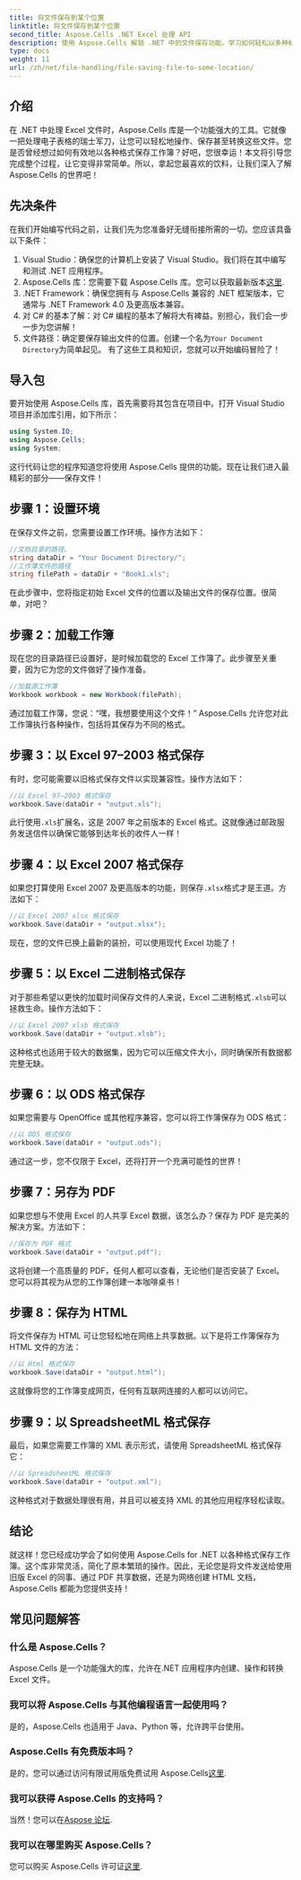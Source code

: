 ```yaml
---
title: 将文件保存到某个位置
linktitle: 将文件保存到某个位置
second_title: Aspose.Cells .NET Excel 处理 API
description: 使用 Aspose.Cells 解锁 .NET 中的文件保存功能。学习如何轻松以多种格式保存 Excel 文件。
type: docs
weight: 11
url: /zh/net/file-handling/file-saving-file-to-some-location/
---
```

## 介绍
在 .NET 中处理 Excel 文件时，Aspose.Cells 库是一个功能强大的工具。它就像一把处理电子表格的瑞士军刀，让您可以轻松地操作、保存甚至转换这些文件。您是否曾经想过如何有效地以各种格式保存工作簿？好吧，您很幸运！本文将引导您完成整个过程，让它变得非常简单。所以，拿起您最喜欢的饮料，让我们深入了解 Aspose.Cells 的世界吧！
## 先决条件
在我们开始编写代码之前，让我们先为您准备好无缝衔接所需的一切。您应该具备以下条件：
1. Visual Studio：确保您的计算机上安装了 Visual Studio。我们将在其中编写和测试 .NET 应用程序。
2.  Aspose.Cells 库：您需要下载 Aspose.Cells 库。您可以获取最新版本[这里](https://releases.aspose.com/cells/net/).
3. .NET Framework：确保您拥有与 Aspose.Cells 兼容的 .NET 框架版本，它通常与 .NET Framework 4.0 及更高版本兼容。
4. 对 C# 的基本了解：对 C# 编程的基本了解将大有裨益。别担心，我们会一步一步为您讲解！
5. 文件路径：确定要保存输出文件的位置。创建一个名为`Your Document Directory`为简单起见。
有了这些工具和知识，您就可以开始编码冒险了！
## 导入包
要开始使用 Aspose.Cells 库，首先需要将其包含在项目中。打开 Visual Studio 项目并添加库引用，如下所示：
```csharp
using System.IO;
using Aspose.Cells;
using System;
```
这行代码让您的程序知道您将使用 Aspose.Cells 提供的功能。现在让我们进入最精彩的部分——保存文件！
## 步骤 1：设置环境
在保存文件之前，您需要设置工作环境。操作方法如下：
```csharp
//文档目录的路径。
string dataDir = "Your Document Directory/";
//工作簿文件的路径
string filePath = dataDir + "Book1.xls";
```
在此步骤中，您将指定初始 Excel 文件的位置以及输出文件的保存位置。很简单，对吧？
## 步骤 2：加载工作簿
现在您的目录路径已设置好，是时候加载您的 Excel 工作簿了。此步骤至关重要，因为它为您的文件做好了操作准备。
```csharp
//加载源工作簿
Workbook workbook = new Workbook(filePath);
```
通过加载工作簿，您说：“嘿，我想要使用这个文件！” Aspose.Cells 允许您对此工作簿执行各种操作，包括将其保存为不同的格式。
## 步骤 3：以 Excel 97–2003 格式保存
有时，您可能需要以旧格式保存文件以实现兼容性。操作方法如下：
```csharp
//以 Excel 97–2003 格式保存
workbook.Save(dataDir + "output.xls");
```
此行使用`.xls`扩展名，这是 2007 年之前版本的 Excel 格式。这就像通过邮政服务发送信件以确保它能够到达年长的收件人一样！
## 步骤 4：以 Excel 2007 格式保存
如果您打算使用 Excel 2007 及更高版本的功能，则保存`.xlsx`格式才是王道。方法如下：
```csharp
//以 Excel 2007 xlsx 格式保存
workbook.Save(dataDir + "output.xlsx");
```
现在，您的文件已换上最新的装扮，可以使用现代 Excel 功能了！ 
## 步骤 5：以 Excel 二进制格式保存
对于那些希望以更快的加载时间保存文件的人来说，Excel 二进制格式`.xlsb`可以拯救生命。操作方法如下：
```csharp
//以 Excel 2007 xlsb 格式保存
workbook.Save(dataDir + "output.xlsb");
```
这种格式也适用于较大的数据集，因为它可以压缩文件大小，同时确保所有数据都完整无缺。 
## 步骤 6：以 ODS 格式保存
如果您需要与 OpenOffice 或其他程序兼容，您可以将工作簿保存为 ODS 格式：
```csharp
//以 ODS 格式保存
workbook.Save(dataDir + "output.ods");
```
通过这一步，您不仅限于 Excel，还将打开一个充满可能性的世界！
## 步骤 7：另存为 PDF
如果您想与不使用 Excel 的人共享 Excel 数据，该怎么办？保存为 PDF 是完美的解决方案。方法如下：
```csharp
//保存为 PDF 格式
workbook.Save(dataDir + "output.pdf");
```
这将创建一个高质量的 PDF，任何人都可以查看，无论他们是否安装了 Excel。您可以将其视为从您的工作簿创建一本咖啡桌书！
## 步骤 8：保存为 HTML
将文件保存为 HTML 可让您轻松地在网络上共享数据。以下是将工作簿保存为 HTML 文件的方法：
```csharp
//以 Html 格式保存
workbook.Save(dataDir + "output.html");
```
这就像将您的工作簿变成网页，任何有互联网连接的人都可以访问它。
## 步骤 9：以 SpreadsheetML 格式保存
最后，如果您需要工作簿的 XML 表示形式，请使用 SpreadsheetML 格式保存它：
```csharp
//以 SpreadsheetML 格式保存
workbook.Save(dataDir + "output.xml");
```
这种格式对于数据处理很有用，并且可以被支持 XML 的其他应用程序轻松读取。
## 结论
就这样！您已经成功学会了如何使用 Aspose.Cells for .NET 以各种格式保存工作簿。这个库非常灵活，简化了原本繁琐的操作。因此，无论您是将文件发送给使用旧版 Excel 的同事、通过 PDF 共享数据，还是为网络创建 HTML 文档，Aspose.Cells 都能为您提供支持！
## 常见问题解答
### 什么是 Aspose.Cells？
Aspose.Cells 是一个功能强大的库，允许在.NET 应用程序内创建、操作和转换 Excel 文件。
### 我可以将 Aspose.Cells 与其他编程语言一起使用吗？
是的，Aspose.Cells 也适用于 Java、Python 等，允许跨平台使用。
### Aspose.Cells 有免费版本吗？
是的，您可以通过访问有限试用版免费试用 Aspose.Cells[这里](https://releases.aspose.com/).
### 我可以获得 Aspose.Cells 的支持吗？
当然！您可以在[Aspose 论坛](https://forum.aspose.com/c/cells/9).
### 我可以在哪里购买 Aspose.Cells？
您可以购买 Aspose.Cells 许可证[这里](https://purchase.aspose.com/buy).
